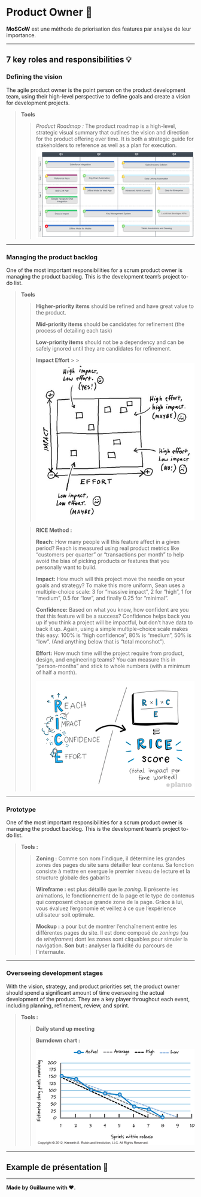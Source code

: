 # Product Owner 🤵

**MoSCoW** est une méthode de priorisation des features par analyse de leur importance.

---

## 7 key roles and responsibilities 💡

### Defining the vision

The agile product owner is the point person on the product development team, using their high-level perspective to define goals and create a vision for development projects.

> **Tools**
>
> > _Product Roadmap :_ The product roadmap is a high-level, strategic visual summary that outlines the vision and direction for the product offering over time. It is both a strategic guide for stakeholders to reference as well as a plan for execution.
> > ![product roadmap](../assets/productroadmap.png)

---

### Managing the product backlog

One of the most important responsibilities for a scrum product owner is managing the product backlog. This is the development team’s project to-do list.

> **Tools**
>
> > **Higher-priority items** should be refined and have great value to the product.
> >
> > **Mid-priority items** should be candidates for refinement (the process of detailing each task)
> >
> > **Low-priority items** should not be a dependency and can be safely ignored until they are candidates for refinement.
>
> > **Impact Effort** > > ![impact effort](../assets/impact-effort.jpg)
>
> > **RICE Method :**
> >
> > **Reach:** How many people will this feature affect in a given period? Reach is measured using real product metrics like “customers per quarter” or “transactions per month” to help avoid the bias of picking products or features that you personally want to build.
> >
> > **Impact:** How much will this project move the needle on your goals and strategy? To make this more uniform, Sean uses a multiple-choice scale: 3 for “massive impact”, 2 for “high”, 1 for “medium”, 0.5 for “low”, and finally 0.25 for “minimal”.
> >
> > **Confidence:** Based on what you know, how confident are you that this feature will be a success? Confidence helps back you up if you think a project will be impactful, but don’t have data to back it up. Again, using a simple multiple-choice scale makes this easy: 100% is “high confidence”, 80% is “medium”, 50% is “low”. (And anything below that is “total moonshot”).
> >
> > **Effort:** How much time will the project require from product, design, and engineering teams? You can measure this in “person-months” and stick to whole numbers (with a minimum of half a month).
> >
> > ![rice score](../assets/rice.png)

---

### Prototype

One of the most important responsibilities for a scrum product owner is managing the product backlog. This is the development team’s project to-do list.

> **Tools :**
>
> > **Zoning :** Comme son nom l’indique, il détermine les grandes zones des pages du site sans détailler leur contenu. Sa fonction consiste à mettre en exergue le premier niveau de lecture et la structure globale des gabarits
>
> > **Wireframe :** est plus détaillé que le _zoning_. Il présente les animations, le fonctionnement de la page et le type de contenus qui composent chaque grande zone de la page. Grâce à lui, vous évaluez l’ergonomie et veillez à ce que l’expérience utilisateur soit optimale.
>
> > **Mockup :** a pour but de montrer l’enchaînement entre les différentes pages du site. Il est donc composé de _zonings_ (ou de _wireframes_) dont les zones sont cliquables pour simuler la navigation. **Son but :** analyser la fluidité du parcours de l’internaute.

---

### Overseeing development stages

With the vision, strategy, and product priorities set, the product owner should spend a significant amount of time overseeing the actual development of the product. They are a key player throughout each event, including planning, refinement, review, and sprint.

> **Tools :**
>
> > **Daily stand up meeting**
>
> > **Burndown chart :**
> >
> > ![burndown chart](../assets/burndown-chart.png)

---

## Example de présentation 🏃‍

---

**Made by Guillaume with ❤.**
